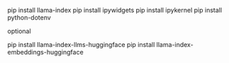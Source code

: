 pip install llama-index
pip install ipywidgets
pip install ipykernel
pip install python-dotenv
<!-- pip install huggingface_hub --> optional
pip install llama-index-llms-huggingface
pip install llama-index-embeddings-huggingface
